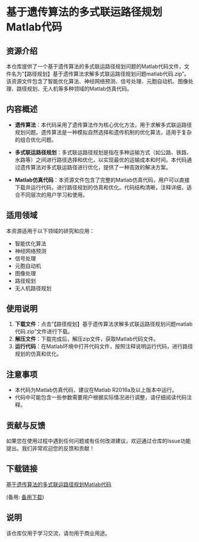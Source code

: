 # 基于遗传算法的多式联运路径规划Matlab代码

## 资源介绍

本仓库提供了一个基于遗传算法的多式联运路径规划问题的Matlab代码文件，文件名为“【路径规划】基于遗传算法求解多式联运路径规划问题matlab代码.zip”。该资源文件包含了智能优化算法、神经网络预测、信号处理、元胞自动机、图像处理、路径规划、无人机等多种领域的Matlab仿真代码。

## 内容概述

- **遗传算法**：本代码采用了遗传算法作为核心优化方法，用于求解多式联运路径规划问题。遗传算法是一种模拟自然选择和遗传机制的优化算法，适用于复杂的组合优化问题。
  
- **多式联运路径规划**：多式联运路径规划是指在多种运输方式（如公路、铁路、水路等）之间进行路径选择和优化，以实现最优的运输成本和时间。本代码通过遗传算法对多式联运路径进行优化，提供了一种高效的解决方案。

- **Matlab仿真代码**：本资源文件包含了完整的Matlab仿真代码，用户可以直接下载并运行代码，进行路径规划的仿真和优化。代码结构清晰，注释详细，适合不同层次的用户学习和使用。

## 适用领域

本资源适用于以下领域的研究和应用：

- 智能优化算法
- 神经网络预测
- 信号处理
- 元胞自动机
- 图像处理
- 路径规划
- 无人机路径规划

## 使用说明

1. **下载文件**：点击“【路径规划】基于遗传算法求解多式联运路径规划问题matlab代码.zip”文件进行下载。
2. **解压文件**：下载完成后，解压zip文件，获取Matlab代码文件。
3. **运行代码**：在Matlab环境中打开代码文件，按照注释说明运行代码，进行路径规划的仿真和优化。

## 注意事项

- 本代码为Matlab仿真代码，建议在Matlab R2016a及以上版本中运行。
- 代码中可能包含一些参数需要用户根据实际情况进行调整，请仔细阅读代码注释。

## 贡献与反馈

如果您在使用过程中遇到任何问题或有任何改进建议，欢迎通过仓库的Issue功能提出。我们非常欢迎您的反馈和贡献！

## 下载链接
[基于遗传算法的多式联运路径规划Matlab代码](https://pan.quark.cn/s/3596de3ed5cf) 

(备用: [备用下载](https://pan.baidu.com/s/1GwHMF5ak30MaOw-vHb_dFw?pwd=1234))

## 说明

该仓库仅用于学习交流，请勿用于商业用途。
